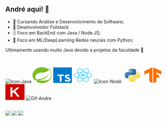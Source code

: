 ## André aqui! 👋

- 🔭 Cursando Análise e Desenvolvimento de Software;
- 🚀 Desenvolvedor Fullstack
- 🗄️ Foco em BackEnd com Java / Node.JS;
- 🤖 Foco em ML/DeepLearning Redes neurais com Python;

Ultimamente usando muito Java devido a projetos da faculdade 🚀



 ##

<div style="display: inline_block"><br>
  <img align="center-center" alt="Icon-Java" height="50" width="60" src="https://cdn.jsdelivr.net/gh/devicons/devicon@latest/icons/java/java-plain.svg">
  <img align="center-center" alt="Icon-Spring" height="50" width="60" src="https://raw.githubusercontent.com/devicons/devicon/ca28c779441053191ff11710fe24a9e6c23690d6/icons/spring/spring-original.svg">
  <img align="center-center" alt="Icon-Ts" height="50" width="60" src="https://raw.githubusercontent.com/devicons/devicon/master/icons/typescript/typescript-plain.svg">
  <img align="center-center" alt="Icon-React" height="50" width="60" src="https://raw.githubusercontent.com/devicons/devicon/master/icons/react/react-original.svg">
  <img align="center-center" alt="Icon-Node" height="60" width="70" src="https://cdn.jsdelivr.net/gh/devicons/devicon@latest/icons/nodejs/nodejs-plain-wordmark.svg">
  <img align="center-center" alt="Icon-Python" height="50" width="60" src="https://raw.githubusercontent.com/devicons/devicon/master/icons/python/python-original.svg">
  <img align="center-center" alt="Icon-Tensor Flow" height="50" width="60" src="https://raw.githubusercontent.com/devicons/devicon/ca28c779441053191ff11710fe24a9e6c23690d6/icons/tensorflow/tensorflow-original.svg">
  <img align="center-center" alt="Icon-Keras" height="50" width="60"   src="https://raw.githubusercontent.com/devicons/devicon/ca28c779441053191ff11710fe24a9e6c23690d6/icons/keras/keras-original.svg">
  
  <img align="right-center" alt="Gif-Andre" height="100" width="90" src="https://images-wixmp-ed30a86b8c4ca887773594c2.wixmp.com/f/45f6d1cf-c850-4089-9394-2fa0d3c6f6de/d46luuo-6f735f1b-005b-419c-bd4a-0568dc02b041.gif?token=eyJ0eXAiOiJKV1QiLCJhbGciOiJIUzI1NiJ9.eyJzdWIiOiJ1cm46YXBwOjdlMGQxODg5ODIyNjQzNzNhNWYwZDQxNWVhMGQyNmUwIiwiaXNzIjoidXJuOmFwcDo3ZTBkMTg4OTgyMjY0MzczYTVmMGQ0MTVlYTBkMjZlMCIsIm9iaiI6W1t7InBhdGgiOiJcL2ZcLzQ1ZjZkMWNmLWM4NTAtNDA4OS05Mzk0LTJmYTBkM2M2ZjZkZVwvZDQ2bHV1by02ZjczNWYxYi0wMDViLTQxOWMtYmQ0YS0wNTY4ZGMwMmIwNDEuZ2lmIn1dXSwiYXVkIjpbInVybjpzZXJ2aWNlOmZpbGUuZG93bmxvYWQiXX0.kebciebyaYdYKB1DCos_mwnVraohkCc3iDemAKdp8N8">
</div>
  
 ##
 
<div> 
  <a href="https://instagram.com/arroba_zan" target="_blank"><img src="https://img.shields.io/badge/-Instagram-%23E4405F?style=for-the-badge&logo=instagram&logoColor=white" target="_blank"></a>
  <a href = "mailto:andre.rocha2302@gmail.com"><img src="https://img.shields.io/badge/-Gmail-%23333?style=for-the-badge&logo=gmail&logoColor=white" target="_blank"></a>
  <a href="https://www.linkedin.com/in/decode-src" target="_blank"><img src="https://img.shields.io/badge/-LinkedIn-%230077B5?style=for-the-badge&logo=linkedin&logoColor=white" target="_blank"></a> 
  
</div>

